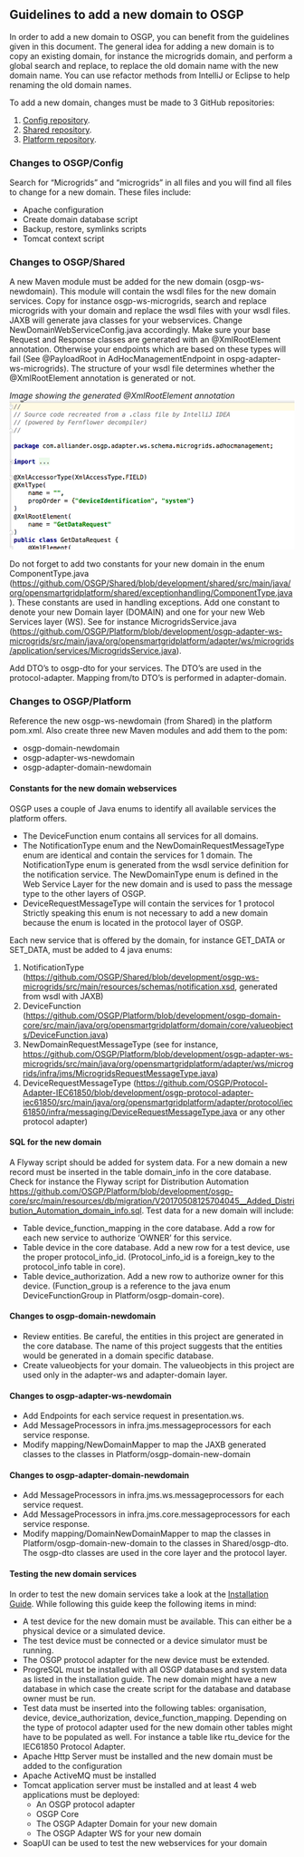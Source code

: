 ## Guidelines to add a new domain to OSGP
In order to add a new domain to OSGP, you can benefit from the guidelines given in this document. The general idea for adding a new domain is to copy an existing domain, for instance the microgrids domain, and perform a global search and replace, to replace the old domain name with the new domain name. You can use refactor methods from IntelliJ or Eclipse to help renaming the old domain names.

To add a new domain, changes must be made to 3 GitHub repositories:
1. [Config repository](https://github.com/OSGP/Config). 
2. [Shared repository](https://github.com/OSGP/Shared). 
3. [Platform repository](https://github.com/OSGP/Platform). 

### Changes to OSGP/Config
Search for “Microgrids” and “microgrids” in all files and you will find all files to change for a new domain. These files include:
* Apache configuration
* Create domain database script
* Backup, restore, symlinks scripts
* Tomcat context script

### Changes to OSGP/Shared
A new Maven module must be added for the new domain (osgp-ws-newdomain). This module will contain the wsdl files for the new domain services. Copy for instance osgp-ws-microgrids, search and replace microgrids with your domain and replace the wsdl files with your wsdl files. JAXB will generate java classes for your webservices. Change NewDomainWebServiceConfig.java accordingly. Make sure your base Request and Response classes are generated with an @XmlRootElement annotation. Otherwise your endpoints which are based on these types will fail (See @PayloadRoot in AdHocManagementEndpoint in ospg-adapter-ws-microgrids). The structure of your wsdl file determines whether the @XmlRootElement annotation is generated or not.

_Image showing the generated @XmlRootElement annotation_
![alt text](./xmlRootElementAnnotation.png "JAXB generated Java code with @XmlRootElement annotation")

Do not forget to add two constants for your new domain in the enum ComponentType.java (https://github.com/OSGP/Shared/blob/development/shared/src/main/java/org/opensmartgridplatform/shared/exceptionhandling/ComponentType.java). These constants are used in handling exceptions. Add one constant to denote your new Domain layer (DOMAIN) and one for your new Web Services layer (WS). See for instance MicrogridsService.java (https://github.com/OSGP/Platform/blob/development/osgp-adapter-ws-microgrids/src/main/java/org/opensmartgridplatform/adapter/ws/microgrids/application/services/MicrogridsService.java).

Add DTO’s to osgp-dto for your services. The DTO’s are used in the protocol-adapter. Mapping from/to DTO’s is performed in adapter-domain.

### Changes to OSGP/Platform
Reference the new osgp-ws-newdomain (from Shared) in the platform pom.xml. Also create three new Maven modules and add them to the pom:
* osgp-domain-newdomain
* osgp-adapter-ws-newdomain
* osgp-adapter-domain-newdomain

#### Constants for the new domain webservices
OSGP uses a couple of Java enums to identify all available services the platform offers.
* The DeviceFunction enum contains all services for all domains.
* The NotificationType enum and the NewDomainRequestMessageType enum are identical and contain the services for 1 domain. The NotificationType enum is generated from the wsdl service definition for the notification service. The NewDomainType enum is defined in the Web Service Layer for the new domain and is used to pass the message type to the other layers of OSGP.
* DeviceRequestMessageType will contain the services for 1 protocol Strictly speaking this enum is not necessary to add a new domain because the enum is located in the protocol layer of OSGP.

Each new service that is offered by the domain, for instance GET_DATA or SET_DATA, must be added to 4 java enums:
1. NotificationType (https://github.com/OSGP/Shared/blob/development/osgp-ws-microgrids/src/main/resources/schemas/notification.xsd, generated from wsdl with JAXB)
2. DeviceFunction (https://github.com/OSGP/Platform/blob/development/osgp-domain-core/src/main/java/org/opensmartgridplatform/domain/core/valueobjects/DeviceFunction.java)
3. NewDomainRequestMessageType (see for instance, https://github.com/OSGP/Platform/blob/development/osgp-adapter-ws-microgrids/src/main/java/org/opensmartgridplatform/adapter/ws/microgrids/infra/jms/MicrogridsRequestMessageType.java)
4. DeviceRequestMessageType (https://github.com/OSGP/Protocol-Adapter-IEC61850/blob/development/osgp-protocol-adapter-iec61850/src/main/java/org/opensmartgridplatform/adapter/protocol/iec61850/infra/messaging/DeviceRequestMessageType.java or any other protocol adapter)

#### SQL for the new domain
A Flyway script should be added for system data. For a new domain a new record must be inserted in the table domain_info in the core database. Check for instance the Flyway script for Distribution Automation https://github.com/OSGP/Platform/blob/development/osgp-core/src/main/resources/db/migration/V20170508125704045__Added_Distribution_Automation_domain_info.sql.
Test data for a new domain will include:
* Table device_function_mapping in the core database. Add a row for each new service to authorize ‘OWNER’ for this service.
* Table device in the core database. Add a new row for a test device, use the proper protocol_info_id. (Protocol_info_id is a foreign_key to the protocol_info table in core).
* Table device_authorization. Add a new row to authorize owner for this device. (Function_group is a reference to the java enum DeviceFunctionGroup in Platform/osgp-domain-core).

#### Changes to osgp-domain-newdomain
* Review entities. Be careful, the entities in this project are generated in the core database. The name of this project suggests that the entities would be generated in a domain specific database.
* Create valueobjects for your domain. The valueobjects in this project are used only in the adapter-ws and adapter-domain layer.

#### Changes to osgp-adapter-ws-newdomain
* Add Endpoints for each service request in presentation.ws.
* Add MessageProcessors in infra.jms.messageprocessors for each service response.
* Modify mapping/NewDomainMapper to map the JAXB generated classes to the classes in Platform/osgp-domain-new-domain

#### Changes to osgp-adapter-domain-newdomain
* Add MessageProcessors in infra.jms.ws.messageprocessors for each service request.
* Add MessageProcessors in infra.jms.core.messageprocessors for each service response.
* Modify mapping/DomainNewDomainMapper to map the classes in Platform/osgp-domain-new-domain to the classes in Shared/osgp-dto. The osgp-dto classes are used in the core layer and the protocol layer.

#### Testing the new domain services
In order to test the new domain services take a look at the [Installation Guide](../Userguide/Installation/Installationguide.md). While following this guide keep the following items in mind:
* A test device for the new domain must be available. This can either be a physical device or a simulated device.
* The test device must be connected or a device simulator must be running.
* The OSGP protocol adapter for the new device must be extended.
* ProgreSQL must be installed with all OSGP databases and system data as listed in the installation guide. The new domain might have a new database in which case the create script for the database and database owner must be run.
* Test data must be inserted into the following tables: organisation, device, device_authorization, device_function_mapping. Depending on the type of protocol adapter used for the new domain other tables might have to be populated as well. For instance a table like rtu_device for the IEC61850 Protocol Adapter.
* Apache Http Server must be installed and the new domain must be added to the configuration
* Apache ActiveMQ must be installed
* Tomcat application server must be installed and at least 4 web applications must be deployed:
  * An OSGP protocol adapter
  * OSGP Core
  * The OSGP Adapter Domain for your new domain
  * The OSGP Adapter WS for your new domain
* SoapUI can be used to test the new webservices for your domain


